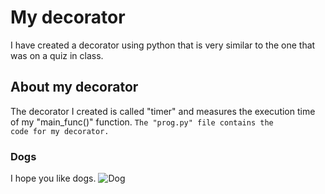# My decorator
I have created a decorator using python that is very similar to the one that was on a quiz in class.

## About my decorator
The decorator I created is called "timer" and measures the execution time of my "main_func()" function.
<code>The "prog.py" file contains the code for my decorator.</code>

### Dogs
I hope you like dogs.
![Dog](https://image.petmd.com/files/styles/978x550/public/2024-06/hip-dysplasia-in-dogs.jpg?w=2048&q=75)

